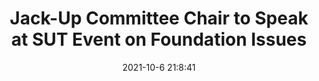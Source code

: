 ---
"title": "Jack-Up Committee Chair to Speak at SUT Event on Foundation Issues"
"date": "2021-10-6 21:8:41"
"feed_name": "IADC"
"feed_website": "https://www.iadc.org/"
"feed_rss": "https://www.iadc.org/feed/"
"link": "https://www.iadc.org/drillbits/jackup-committee-chair-to-speak-at-sut-event-on-integrated-foundation-issues/"
"source": "None"
"file": "_posts/2021-1-1-b15c9f7009654e1614566b9bb02bf77d73910307.md"
"accident": "0"
"drilling": "0"
"dead": "0"
"injured": "0"
"arrested": "0"
"place": "unknown place"
"where": "unknown site"
"causes": "unknown"
"place_uri": "unknown place"
---